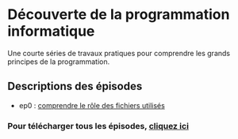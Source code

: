 # Découverte de la programmation informatique
Une courte séries de travaux pratiques pour comprendre les grands principes de la programmation.

## Descriptions des épisodes
- ep0 : [comprendre le rôle des fichiers utilisés](ep0)

### Pour télécharger tous les épisodes, [cliquez ici](https://github.com/info7tik/decouverte-programmation/zipball/master)
